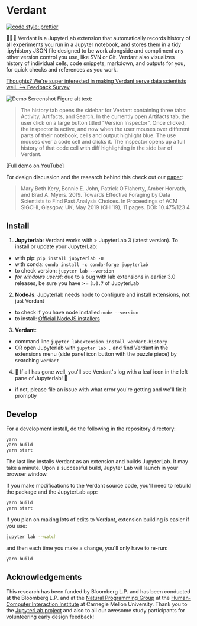 # Verdant
[![code style: prettier](https://img.shields.io/badge/code_style-prettier-ff69b4.svg?style=flat-square)](https://github.com/prettier/prettier)

🌱🌿🌱 Verdant is a JupyterLab extension that automatically records history of all experiments you run in a Jupyter notebook, and stores them in a tidy .ipyhistory JSON file designed to be work alongside and compliment any other version control you use, like SVN or Git. Verdant also visualizes history of individual cells, code snippets, markdown, and outputs for you, for quick checks and references as you work.

[Thoughts? We're super interested in making Verdant serve data scientists well. --> Feedback Survey](https://forms.gle/cdqdV1LzwStzk2Qy7)

![Demo Screenshot](tutorial/images/Screenshots/out.gif)
Figure alt text: 
> The history tab opens the sidebar for Verdant containing three tabs: Activity, Artifacts, and Search. In the currently open Artifacts tab,
> the user click on a large button titled "Version Inspector". Once clicked, the inspector is active, and now when the user mouses over different
> parts of their notebook, cells and output highlight blue. The use mouses over a code cell and clicks it. The inspector opens up a full history of 
> that code cell with diff highlighting in the side bar of Verdant.


[[Full demo on YouTube]](https://www.youtube.com/watch?v=4v_mHIJdZq0&t=4s)

For design discussion and the research behind this check out our [paper](https://marybethkery.com/projects/Verdant/paper092-Kery-CHI2019.pdf):

> Mary Beth Kery, Bonnie E. John, Patrick O’Flaherty, Amber Horvath, and
> Brad A. Myers. 2019. Towards Effective Foraging by Data Scientists to Find
> Past Analysis Choices. In Proceedings of ACM SIGCHI, Glasgow, UK, May
> 2019 (CHI’19), 11 pages. DOI: 10.475/123 4

## Install
1. __Jupyterlab__: Verdant works with > JupyterLab 3 (latest version). To install or update your JupyterLab: 
  * with pip: `pip install jupyterlab -U` 
  * with conda: `conda install -c conda-forge jupyterlab`
  * to check version: `jupyter lab --version`
  * _for windows users!_: due to a bug with lab extensions in earlier 3.0 releases, be sure you have >= `3.0.7` of JupyterLab
2. __NodeJs__: Jupyterlab needs node to configure and install extensions, not just Verdant
  * to check if you have node installed `node --version`
  * to install: [Official NodeJS installers](https://nodejs.org/en/download/)
3. __Verdant__:
  * command line `jupyter labextension install verdant-history`
  * OR open Jupyterlab with `jupyter lab .` and find Verdant in the extensions menu (side panel icon button with the puzzle piece) by searching `verdant`
4. :tada: If all has gone well, you'll see Verdant's log with a leaf icon in the left pane of Jupyterlab! :tada:
  * if not, please file an issue with what error you're getting and we'll fix it promptly

## Develop

For a development install, do the following in the repository directory:

```bash
yarn
yarn build
yarn start
```

The last line installs Verdant as an extension and builds JupyterLab. It may take a minute. Upon a successful build, Jupyter Lab will launch in your browser window.

If you make modifications to the Verdant source code, you'll need to rebuild the package and the JupyterLab app:

```bash
yarn build
yarn start
```

If you plan on making lots of edits to Verdant, extension building is easier if you use:

```bash
jupyter lab --watch
```

and then each time you make a change, you'll only have to re-run:

```bash
yarn build
```


## Acknowledgements
This research has been funded by Bloomberg L.P. and has been conducted at the Bloomberg L.P. and at the [Natural Programming Group](https://www.cs.cmu.edu/~NatProg/) at the [Human-Computer Interaction Institute](https://hcii.cmu.edu/) at Carnegie Mellon University. Thank you to the [JupyterLab project](https://github.com/jupyterlab/jupyterlab) and also to all our awesome study participants for volunteering early design feedback!
